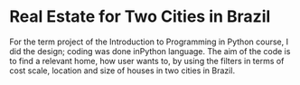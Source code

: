 # Real Estate for Two Cities in Brazil
For the term project of the Introduction to Programming in Python course, I did the design; coding was done inPython language. The aim of the code is to find a relevant home, how user wants to, by using the filters in terms of cost scale, location and size of houses in two cities in Brazil.

